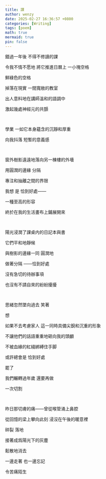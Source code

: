 ```yaml
---
title: 課
author: wenzy
date: 2025-02-27 16:36:57 +0800
categories: [Writing]
tags: [poem]
math: true
mermaid: true
pin: false
---
```


錯過一年後 不得不修讀的課

令我不情不愿地 將它推進日曆上 一小塊空格

鮮綠色的空格

掉落在現實 一間寬敞的教室

出人意料地在講師溫和的語調中

激起幾處神經元的共顫

<br/>

學業 一如它本身蘊含的沉靜和厚重

向我抖落 短暫的意義感

<br/>

窗外樹影遠遠地落向另一棟樓的外墻

用圓潤的邊緣 分隔

專注和抽離之間的界限

我想 是 恰到好處——

一種至高的形容

終於在我的生活畫布上鋪展開來

<br/>

陽光浸潤了課桌内的日記本與書

它們平和地靜候

與樹影的邊緣一同 圓潤地

做著分隔 ——恰到好處

沒有急切的待辦事項

也沒有不請自來的紛紛擾擾

<br/>

思緒忽然墜向過去 笑著

想

如果不去考慮家人 這一同時具備尖銳和沉重的形象

不讓他們的話語重重地砸向我的頭顱

不被血緣的紅綫綁縛住手脚

或許總會是 恰到好處

罷了

我們輾轉過年歲 還要再做

一次切割

<br/>

昨日那切膚的痛——曾從喉管涌上鼻腔

從回憶的梁上攀向此刻 浸沒在午後的暖意裡

碎裂 落地

接著成爲陽光下的灰塵

鬆散地消去

一邊走著 也一邊忘記

令苦痛陌生
